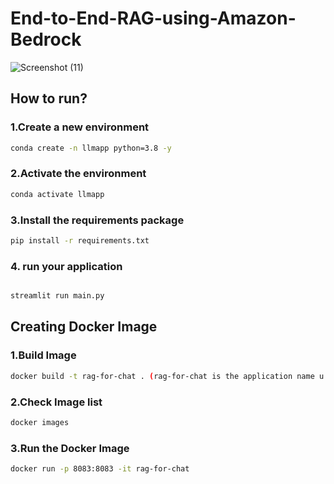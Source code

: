 # End-to-End-RAG-using-Amazon-Bedrock
![Screenshot (11)](https://github.com/user-attachments/assets/51a265f2-6318-4eb5-a958-026d49a12853)

## How to run?

###  1.Create a new environment

```bash
conda create -n llmapp python=3.8 -y 
```


###  2.Activate the environment
```bash
conda activate llmapp 
```



###  3.Install the requirements package
```bash
pip install -r requirements.txt
```


###  4. run your application

```bash

streamlit run main.py

```

##  Creating Docker Image

### 1.Build Image
```bash
docker build -t rag-for-chat . (rag-for-chat is the application name u can put any name you want)
```

### 2.Check Image list
```bash
docker images
```

### 3.Run the Docker Image
```bash
docker run -p 8083:8083 -it rag-for-chat
```
